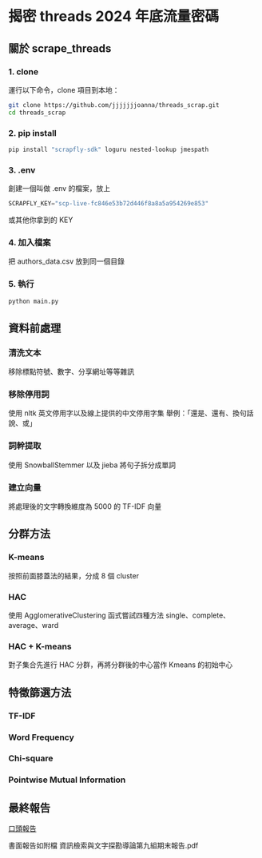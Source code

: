 # 揭密 threads 2024 年底流量密碼

## 關於 scrape_threads

### 1. clone
運行以下命令，clone 項目到本地：
```bash
git clone https://github.com/jjjjjjjoanna/threads_scrap.git
cd threads_scrap
```

### 2. pip install
```bash
pip install "scrapfly-sdk" loguru nested-lookup jmespath
```

### 3. .env
創建一個叫做 .env 的檔案，放上
```python
SCRAPFLY_KEY="scp-live-fc846e53b72d446f8a8a5a954269e853"
```
或其他你拿到的 KEY

### 4. 加入檔案
把 authors_data.csv 放到同一個目錄

### 5. 執行
```bash
python main.py
```

## 資料前處理

### 清洗文本
移除標點符號、數字、分享網址等等雜訊

### 移除停用詞
使用 nltk 英文停用字以及線上提供的中文停用字集
舉例：「還是、還有、換句話說、或」

### 詞幹提取
使用 SnowballStemmer 以及 jieba 將句子拆分成單詞

### 建立向量
將處理後的文字轉換維度為 5000 的 TF-IDF 向量

## 分群方法

### K-means
按照前面膝蓋法的結果，分成 8 個 cluster

### HAC
使用 AgglomerativeClustering 函式嘗試四種方法
single、complete、average、ward

### HAC + K-means
對子集合先進行 HAC 分群，再將分群後的中心當作 Kmeans 的初始中心

## 特徵篩選方法

### TF-IDF

### Word Frequency

### Chi-square

### Pointwise Mutual Information

## 最終報告

[口頭報告](https://www.canva.com/design/DAGZz-HT4H4/cB6tV64tPA3SF95u1znRoA/edit?utm_content=DAGZz-HT4H4&utm_campaign=designshare&utm_medium=link2&utm_source=sharebutton)

書面報告如附檔 資訊檢索與文字探勘導論第九組期末報告.pdf
